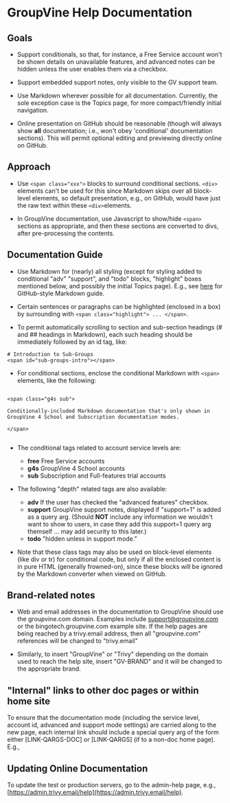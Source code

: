 # GroupVine Help Documentation

## Goals

* Support conditionals, so that, for instance, a Free Service account
  won't be shown details on unavailable features, and advanced notes
  can be hidden unless the user enables them via a checkbox.

* Support embedded support notes, only visible to the GV support team.

* Use Markdown wherever possible for all documentation.  Currently,
  the sole exception case is the Topics page, for more
  compact/friendly initial navigation.

* Online presentation on GitHub should be reasonable (though will
  always show **all** documentation; i.e., won't obey 'conditional'
  documentation sections).  This will permit optional editing and
  previewing directly online on GitHub.

## Approach

* Use ```<span class="xxx">``` blocks to surround conditional sections.
```<div>``` elements can't be used for this since Markdown skips over all
block-level elements, so default presentation, e.g., on GitHub, would have
just the raw text within these ```<div>```elements.

* In GroupVine documentation, use Javascript to show/hide ```<span>```
sections as appropriate, and then these sections are converted to
divs, after pre-processing the contents.

## Documentation Guide

* Use Markdown for (nearly) all styling (except for styling added to
  conditional "adv" "support", and "todo" blocks, "highlight"
  boxes mentioned below, and possibly the
  initial Topics page).  E.g., see
  [here](https://guides.github.com/features/mastering-markdown/) for
  GitHub-style Markdown guide.

* Certain sentences or paragraphs can be highlighted (enclosed in
  a box) by surrounding with ```<span class="highlight"> ... </span>```.

* To permit automatically scrolling to section and sub-section headings
  (# and ## headings in Markdown), each such heading should be
  immediately followed by an id tag, like:

```
# Introduction to Sub-Groups
<span id="sub-groups-intro"></span>
```

* For conditional sections, enclose the conditional Markdown with
  ```<span>``` elements, like the following:

```

<span class="g4s sub">

Conditionally-included Markdown documentation that's only shown in
GroupVine 4 School and Subscription documentation modes.

</span>


```

* The conditional tags related to account service levels are:

    * **free**  Free Service accounts
    * **g4s**  GroupVine 4 School accounts
    * **sub**  Subscription and Full-features trial accounts

* The following "depth" related tags are also available:

    * **adv**  If the user has checked the "advanced features" checkbox.
    * **support** GroupVine support notes, displayed if "support=1" is added as a
      query arg.  (Should **NOT** include any information we
      wouldn't want to show to users, in case they add this support=1
      query arg themself ... may add security to this later.)
    * **todo** "hidden unless in support mode."

* Note that these class tags may also be used on block-level
  elements (like div or tr) for conditional code, but only if all the
  enclosed content is in pure HTML (generally frowned-on),
  since these blocks will be ignored by the Markdown converter when
  viewed on GitHub.

## Brand-related notes

* Web and email addresses in the documentation to GroupVine should use
  the groupvine.com domain.  Examples include support@groupvine.com or
  the bingotech.groupvine.com example site.  If the help pages are
  being reached by a trivy.email address, then all "groupvine.com"
  references will be changed to "trivy.email"

* Similarly, to insert "GroupVine" or "Trivy" depending on the domain 
  used to reach the help site, insert "GV-BRAND" and it will be
  changed to the appropriate brand.

## "Internal" links to other doc pages or within home site

To ensure that the documentation mode (including the service level,
account id, advanced and support mode settings) are carried along to
the new page, each internal link should include a special query arg of
the form either [LINK-QARGS-DOC] or [LINK-QARGS] (if to a non-doc home
page).  E.g.,



## Updating Online Documentation

To update the test or production servers, go to the admin-help page, e.g.,
[https://admin.trivy.email/help](https://admin.trivy.email/help).

